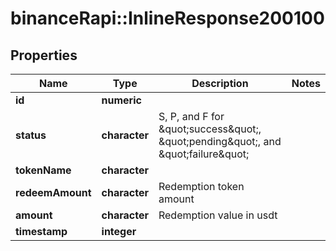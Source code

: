 # binanceRapi::InlineResponse200100


## Properties
Name | Type | Description | Notes
------------ | ------------- | ------------- | -------------
**id** | **numeric** |  | 
**status** | **character** | S, P, and F for \&quot;success\&quot;, \&quot;pending\&quot;, and \&quot;failure\&quot; | 
**tokenName** | **character** |  | 
**redeemAmount** | **character** | Redemption token amount | 
**amount** | **character** | Redemption value in usdt | 
**timestamp** | **integer** |  | 


